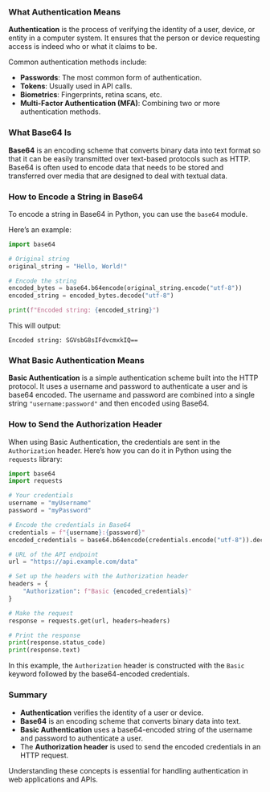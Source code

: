 ### What Authentication Means

**Authentication** is the process of verifying the identity of a user, device, or entity in a computer system. It ensures that the person or device requesting access is indeed who or what it claims to be.

Common authentication methods include:

- **Passwords**: The most common form of authentication.
- **Tokens**: Usually used in API calls.
- **Biometrics**: Fingerprints, retina scans, etc.
- **Multi-Factor Authentication (MFA)**: Combining two or more authentication methods.

### What Base64 Is

**Base64** is an encoding scheme that converts binary data into text format so that it can be easily transmitted over text-based protocols such as HTTP. Base64 is often used to encode data that needs to be stored and transferred over media that are designed to deal with textual data.

### How to Encode a String in Base64

To encode a string in Base64 in Python, you can use the `base64` module.

Here’s an example:

```python
import base64

# Original string
original_string = "Hello, World!"

# Encode the string
encoded_bytes = base64.b64encode(original_string.encode("utf-8"))
encoded_string = encoded_bytes.decode("utf-8")

print(f"Encoded string: {encoded_string}")
```

This will output:

```
Encoded string: SGVsbG8sIFdvcmxkIQ==
```

### What Basic Authentication Means

**Basic Authentication** is a simple authentication scheme built into the HTTP protocol. It uses a username and password to authenticate a user and is base64 encoded. The username and password are combined into a single string `"username:password"` and then encoded using Base64.

### How to Send the Authorization Header

When using Basic Authentication, the credentials are sent in the `Authorization` header. Here’s how you can do it in Python using the `requests` library:

```python
import base64
import requests

# Your credentials
username = "myUsername"
password = "myPassword"

# Encode the credentials in Base64
credentials = f"{username}:{password}"
encoded_credentials = base64.b64encode(credentials.encode("utf-8")).decode("utf-8")

# URL of the API endpoint
url = "https://api.example.com/data"

# Set up the headers with the Authorization header
headers = {
    "Authorization": f"Basic {encoded_credentials}"
}

# Make the request
response = requests.get(url, headers=headers)

# Print the response
print(response.status_code)
print(response.text)
```

In this example, the `Authorization` header is constructed with the `Basic` keyword followed by the base64-encoded credentials.

### Summary

- **Authentication** verifies the identity of a user or device.
- **Base64** is an encoding scheme that converts binary data into text.
- **Basic Authentication** uses a base64-encoded string of the username and password to authenticate a user.
- The **Authorization header** is used to send the encoded credentials in an HTTP request.

Understanding these concepts is essential for handling authentication in web applications and APIs.

